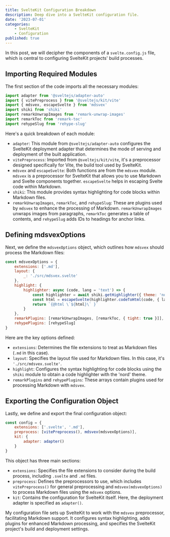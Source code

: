 ```yaml
---
title: SvelteKit Configuration Breakdown
description: Deep dive into a SvelteKit configuration file.
date: '2023-07-01'
categories:
    - SvelteKit
    - Configuration
published: true
---
```


In this post, we will decipher the components of a `svelte.config.js` file, which is central to configuring SvelteKit projects' build processes.

## Importing Required Modules

The first section of the code imports all the necessary modules:

```javascript
import adapter from '@sveltejs/adapter-auto'
import { vitePreprocess } from '@sveltejs/kit/vite'
import { mdsvex, escapeSvelte } from 'mdsvex'
import shiki from 'shiki'
import remarkUnwrapImages from 'remark-unwrap-images'
import remarkToc from 'remark-toc'
import rehypeSlug from 'rehype-slug'
```

Here's a quick breakdown of each module:

- `adapter`: This module from `@sveltejs/adapter-auto` configures the SvelteKit deployment adapter that determines the mode of serving and deployment of the built application.
- `vitePreprocess`: Imported from `@sveltejs/kit/vite`, it's a preprocessor designed specifically for Vite, the build tool used by SvelteKit.
- `mdsvex` and `escapeSvelte`: Both functions are from the `mdsvex` module. `mdsvex` is a preprocessor for SvelteKit that allows you to use Markdown and Svelte components together. `escapeSvelte` helps in escaping Svelte code within Markdown.
- `shiki`: This module provides syntax highlighting for code blocks within Markdown files.
- `remarkUnwrapImages`, `remarkToc`, and `rehypeSlug`: These are plugins used by `mdsvex` to enhance the processing of Markdown. `remarkUnwrapImages` unwraps images from paragraphs, `remarkToc` generates a table of contents, and `rehypeSlug` adds IDs to headings for anchor links.

## Defining mdsvexOptions

Next, we define the `mdsvexOptions` object, which outlines how `mdsvex` should process the Markdown files:

```javascript
const mdsvexOptions = {
	extensions: ['.md'],
	layout: {
		_: './src/mdsvex.svelte'
	},
	highlight: {
		highlighter: async (code, lang = 'text') => {
			const highlighter = await shiki.getHighlighter({ theme: 'nord' })
			const html = escapeSvelte(highlighter.codeToHtml(code, { lang }))
			return `{@html \`${html}\` }`
		}
	},
	remarkPlugins: [remarkUnwrapImages, [remarkToc, { tight: true }]],
	rehypePlugins: [rehypeSlug]
}
```

Here are the key options defined:

- `extensions`: Determines the file extensions to treat as Markdown files (`.md` in this case).
- `layout`: Specifies the layout file used for Markdown files. In this case, it's `'./src/mdsvex.svelte'`.
- `highlight`: Configures the syntax highlighting for code blocks using the `shiki` module to obtain a code highlighter with the 'nord' theme. 
- `remarkPlugins` and `rehypePlugins`: These arrays contain plugins used for processing Markdown with `mdsvex`.

## Exporting the Configuration Object

Lastly, we define and export the final configuration object:

```javascript
const config = {
	extensions: ['.svelte', '.md'],
	preprocess: [vitePreprocess(), mdsvex(mdsvexOptions)],
	kit: {
		adapter: adapter()
	}
}
```

This object has three main sections:

- `extensions`: Specifies the file extensions to consider during the build process, including `.svelte` and `.md` files.
- `preprocess`: Defines the preprocessors to use, which includes `vitePreprocess()` for general preprocessing and `mdsvex(mdsvexOptions)` to process Markdown files using the `mdsvex` options.
- `kit`: Contains the configuration for SvelteKit itself. Here, the deployment adapter is specified as `adapter()`.

My configuration file sets up SvelteKit to work with the `mdsvex` preprocessor, facilitating Markdown support. It configures syntax highlighting, adds plugins for enhanced Markdown processing, and specifies the SvelteKit project's build and deployment settings.